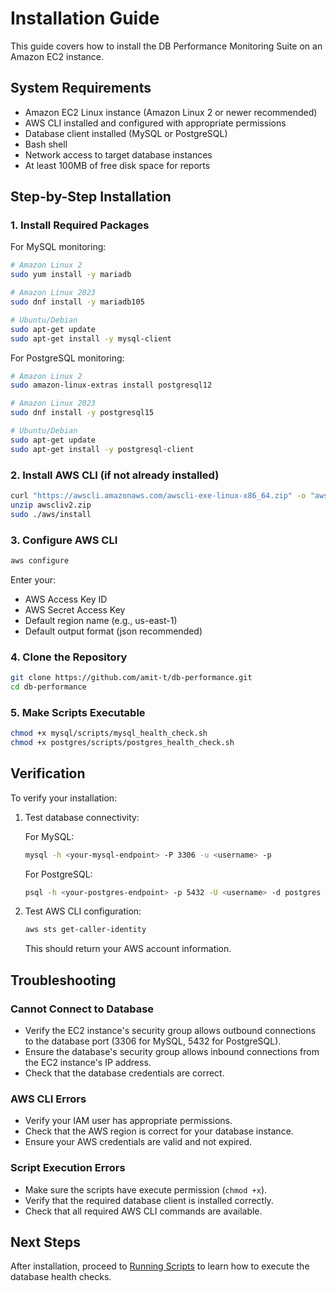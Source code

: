 # Installation Guide

This guide covers how to install the DB Performance Monitoring Suite on an Amazon EC2 instance.

## System Requirements

- Amazon EC2 Linux instance (Amazon Linux 2 or newer recommended)
- AWS CLI installed and configured with appropriate permissions
- Database client installed (MySQL or PostgreSQL)
- Bash shell
- Network access to target database instances
- At least 100MB of free disk space for reports

## Step-by-Step Installation

### 1. Install Required Packages

For MySQL monitoring:

```bash
# Amazon Linux 2
sudo yum install -y mariadb

# Amazon Linux 2023
sudo dnf install -y mariadb105

# Ubuntu/Debian
sudo apt-get update
sudo apt-get install -y mysql-client
```

For PostgreSQL monitoring:

```bash
# Amazon Linux 2
sudo amazon-linux-extras install postgresql12

# Amazon Linux 2023
sudo dnf install -y postgresql15

# Ubuntu/Debian
sudo apt-get update
sudo apt-get install -y postgresql-client
```

### 2. Install AWS CLI (if not already installed)

```bash
curl "https://awscli.amazonaws.com/awscli-exe-linux-x86_64.zip" -o "awscliv2.zip"
unzip awscliv2.zip
sudo ./aws/install
```

### 3. Configure AWS CLI

```bash
aws configure
```

Enter your:
- AWS Access Key ID
- AWS Secret Access Key
- Default region name (e.g., us-east-1)
- Default output format (json recommended)

### 4. Clone the Repository

```bash
git clone https://github.com/amit-t/db-performance.git
cd db-performance
```

### 5. Make Scripts Executable

```bash
chmod +x mysql/scripts/mysql_health_check.sh
chmod +x postgres/scripts/postgres_health_check.sh
```

## Verification

To verify your installation:

1. Test database connectivity:

   For MySQL:
   ```bash
   mysql -h <your-mysql-endpoint> -P 3306 -u <username> -p
   ```

   For PostgreSQL:
   ```bash
   psql -h <your-postgres-endpoint> -p 5432 -U <username> -d postgres
   ```

2. Test AWS CLI configuration:
   ```bash
   aws sts get-caller-identity
   ```

   This should return your AWS account information.

## Troubleshooting

### Cannot Connect to Database

- Verify the EC2 instance's security group allows outbound connections to the database port (3306 for MySQL, 5432 for PostgreSQL).
- Ensure the database's security group allows inbound connections from the EC2 instance's IP address.
- Check that the database credentials are correct.

### AWS CLI Errors

- Verify your IAM user has appropriate permissions.
- Check that the AWS region is correct for your database instance.
- Ensure your AWS credentials are valid and not expired.

### Script Execution Errors

- Make sure the scripts have execute permission (`chmod +x`).
- Verify that the required database client is installed correctly.
- Check that all required AWS CLI commands are available.

## Next Steps

After installation, proceed to [Running Scripts](running-scripts.md) to learn how to execute the database health checks.
